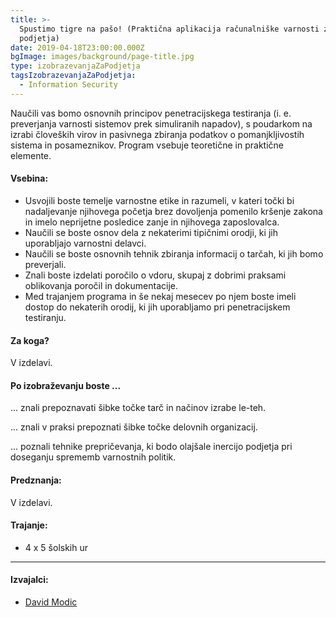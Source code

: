 ```yaml
---
title: >-
  Spustimo tigre na pašo! (Praktična aplikacija računalniške varnosti za
  podjetja)
date: 2019-04-18T23:00:00.000Z
bgImage: images/background/page-title.jpg
type: izobrazevanjaZaPodjetja
tagsIzobrazevanjaZaPodjetja:
  - Information Security
---
```

Naučili vas bomo osnovnih principov penetracijskega testiranja (i. e. preverjanja varnosti sistemov prek simuliranih napadov), s poudarkom na izrabi človeških virov in pasivnega zbiranja podatkov o pomanjkljivostih sistema in posameznikov. Program vsebuje teoretične in praktične elemente.

#### Vsebina:

* Usvojili boste temelje varnostne etike in razumeli, v kateri točki bi nadaljevanje njihovega početja brez dovoljenja pomenilo kršenje zakona in imelo neprijetne posledice zanje in njihovega zaposlovalca.
* Naučili se boste osnov dela z nekaterimi tipičnimi orodji, ki jih uporabljajo varnostni delavci.
* Naučili se boste osnovnih tehnik zbiranja informacij o tarčah, ki jih bomo preverjali.
* Znali boste izdelati poročilo o vdoru, skupaj z dobrimi praksami oblikovanja poročil in dokumentacije.
* Med trajanjem programa in še nekaj mesecev po njem boste imeli dostop do nekaterih orodij, ki jih uporabljamo pri penetracijskem testiranju.

#### Za koga?

V izdelavi.

#### Po izobraževanju boste ...

... znali prepoznavati šibke točke tarč in načinov izrabe le-teh.

... znali v praksi prepoznati šibke točke delovnih organizacij.

... poznali tehnike prepričevanja, ki bodo olajšale inercijo podjetja pri doseganju sprememb varnostnih politik.

#### Predznanja:

V izdelavi.

#### Trajanje:

* 4 x 5 šolskih ur

- - -

#### Izvajalci:

* [David Modic](/izvajalci/david-modic/)
